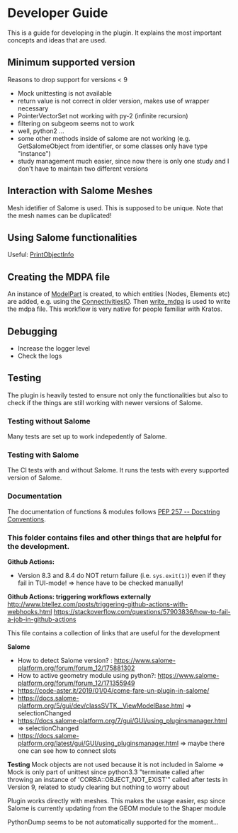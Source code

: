 # Developer Guide
This is a guide for developing in the plugin. It explains the most important concepts and ideas that are used.

## Minimum supported version
Reasons to drop support for versions < 9
- Mock unittesting is not available
- return value is not correct in older version, makes use of wrapper necessary
- PointerVectorSet not working with py-2 (infinite recursion)
- filtering on subgeom seems not to work
- well, python2 ...
- some other methods inside of salome are not working (e.g. GetSalomeObject from identifier, or some classes only have type "instance")
- study management much easier, since now there is only one study and I don't have to maintain two different versions

## Interaction with Salome Meshes
Mesh idetifier of Salome is used. This is supposed to be unique. Note that the mesh names can be duplicated!

## Using Salome functionalities
Useful: [PrintObjectInfo](../development/utilities.py#L16)

## Creating the MDPA file
An instance of [ModelPart](../plugin/model_part.py) is created, to which entities (Nodes, Elements etc) are added, e.g. using the [ConnectivitiesIO](../plugin/connectivities_io.py). Then [write_mdpa](../plugin/write_mdpa.py) is used to write the mdpa file.
This workflow is very native for people familiar with Kratos.

## Debugging
- Increase the logger level
- Check the logs

## Testing
The plugin is heavily tested to ensure not only the functionalities but also to check if the things are still working with newer versions of Salome.

### Testing without Salome
Many tests are set up to work indepedently of Salome.

### Testing with Salome
The CI tests with and without Salome. It runs the tests with every supported version of Salome.

### Documentation
The documentation of functions & modules follows [PEP 257 -- Docstring Conventions](https://www.python.org/dev/peps/pep-0257/).


### This folder contains files and other things that are helpful for the development.

**Github Actions:**
- Version 8.3 and 8.4 do NOT return failure (i.e. `sys.exit(1)`) even if they fail in TUI-mode! => hence have to be checked manually!

**Github Actions: triggering workflows externally**
http://www.btellez.com/posts/triggering-github-actions-with-webhooks.html
https://stackoverflow.com/questions/57903836/how-to-fail-a-job-in-github-actions

This file contains a collection of links that are useful for the development

**Salome**
- How to detect Salome version? : https://www.salome-platform.org/forum/forum_12/175881302
- How to active geometry module using python?: https://www.salome-platform.org/forum/forum_12/171355949
- https://code-aster.it/2019/01/04/come-fare-un-plugin-in-salome/
- https://docs.salome-platform.org/5/gui/dev/classSVTK__ViewModelBase.html => selectionChanged
- https://docs.salome-platform.org/7/gui/GUI/using_pluginsmanager.html => selectionChanged
- https://docs.salome-platform.org/latest/gui/GUI/using_pluginsmanager.html => maybe there one can see how to connect slots

**Testing**
Mock objects are not used because it is not included in Salome => Mock is only part of unittest since python3.3
"terminate called after throwing an instance of 'CORBA::OBJECT_NOT_EXIST'" called after tests in Version 9, related to study clearing but nothing to worry about


Plugin works directly with meshes. This makes the usage easier, esp since Salome is currently updating from the GEOM module to the Shaper module

PythonDump seems to be not automatically supported for the moment...